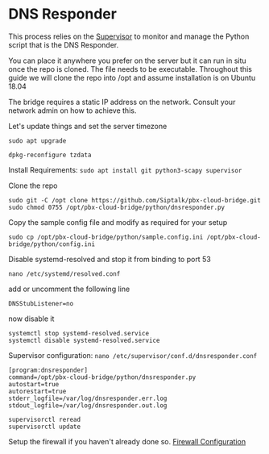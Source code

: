 # DNS Responder

This process relies on the [Supervisor](http://supervisord.org/) to monitor and manage the Python script that is the DNS Responder.

You can place it anywhere you prefer on the server but it can run in situ once the repo is cloned. The file needs to be executable. Throughout this guide we will clone the repo into /opt and assume installation is on Ubuntu 18.04

The bridge requires a static IP address on the network. Consult your network admin on how to achieve this.

Let's update things and set the server timezone
```sudo apt update
sudo apt upgrade

dpkg-reconfigure tzdata
```

Install Requirements:
```sudo apt install git python3-scapy supervisor```

Clone the repo
```
sudo git -C /opt clone https://github.com/Siptalk/pbx-cloud-bridge.git
sudo chmod 0755 /opt/pbx-cloud-bridge/python/dnsresponder.py 
```

Copy the sample config file and modify as required for your setup
```
sudo cp /opt/pbx-cloud-bridge/python/sample.config.ini /opt/pbx-cloud-bridge/python/config.ini
```

Disable systemd-resolved and stop it from binding to port 53
```
nano /etc/systemd/resolved.conf 
```
add or uncomment the following line
```
DNSStubListener=no
```
now disable it
```
systemctl stop systemd-resolved.service
systemctl disable systemd-resolved.service
```

Supervisor configuration:
```nano /etc/supervisor/conf.d/dnsresponder.conf```

```
[program:dnsresponder]
command=/opt/pbx-cloud-bridge/python/dnsresponder.py
autostart=true
autorestart=true
stderr_logfile=/var/log/dnsresponder.err.log
stdout_logfile=/var/log/dnsresponder.out.log
```

```
supervisorctl reread
supervisorctl update
```

Setup the firewall if you haven't already done so.
[Firewall Configuration](firewall.md)
